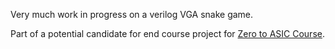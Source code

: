 Very much work in progress on a verilog VGA snake game.

Part of a potential candidate for end course project for [Zero to ASIC Course](https://www.zerotoasiccourse.com/).

